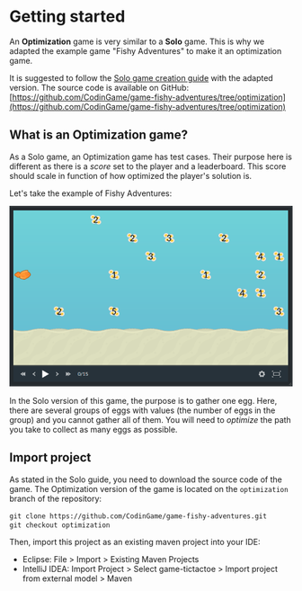 # Getting started

An **Optimization** game is very similar to a **Solo** game. This is why we adapted the example game "Fishy Adventures" to make it an optimization game.

It is suggested to follow the [Solo game creation guide](tutorial-3-solo.md) with the adapted version. The source code is available on GitHub: [https://github.com/CodinGame/game-fishy-adventures/tree/optimization](https://github.com/CodinGame/game-fishy-adventures/tree/optimization)

## What is an Optimization game?

As a Solo game, an Optimization game has test cases. Their purpose here is different as there is a *score* set to the player and a leaderboard. This score should scale in function of how optimized the player's solution is.

Let's take the example of Fishy Adventures:

![Game preview](resources/optiviewer.png)

In the Solo version of this game, the purpose is to gather one egg. Here, there are several groups of eggs with values (the number of eggs in the group) and you cannot gather all of them. You will need to *optimize* the path you take to collect as many eggs as possible.

## Import project

As stated in the Solo guide, you need to download the source code of the game. The Optimization version of the game is located on the `optimization` branch of the repository:
```
git clone https://github.com/CodinGame/game-fishy-adventures.git
git checkout optimization
```

Then, import this project as an existing maven project into your IDE:
- Eclipse: File > Import > Existing Maven Projects
- IntelliJ IDEA: Import Project > Select game-tictactoe > Import project from external model > Maven